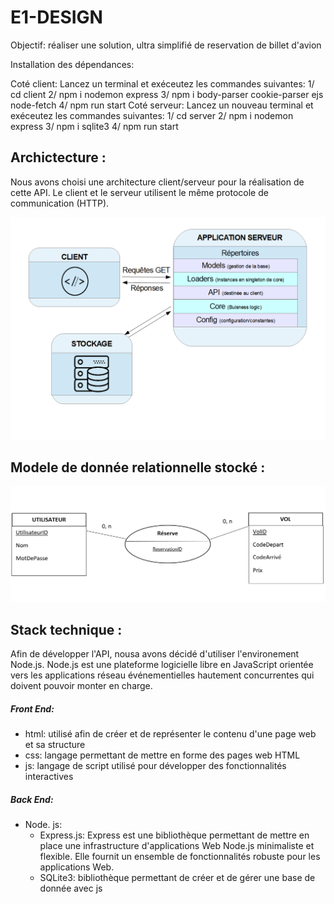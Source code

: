 


# E1-DESIGN
Objectif: réaliser une solution, ultra simplifié de reservation de billet d'avion

Installation des dépendances:

Coté client:
	Lancez un terminal et exéceutez les commandes suivantes:
 	1/ cd client
	2/ npm i nodemon express
	3/ npm i body-parser cookie-parser ejs node-fetch
	4/ npm run start
Coté serveur:
	Lancez un nouveau terminal et exéceutez les commandes suivantes:
	1/ cd server
	2/ npm i nodemon express
	3/ npm i sqlite3 
	4/ npm run start

  
## Archictecture :
<!-- ![SchemaArchi_FondBlanc_pour_md](https://user-images.githubusercontent.com/34629130/100863809-62f61d00-3495-11eb-82c7-05c1de93664b.png) -->
Nous avons choisi une architecture client/serveur pour la réalisation de cette API. Le client et le serveur utilisent le même protocole de communication (HTTP).

![Nouveau_SchemaArchi_pour_md](./docs/Nouveau_SchemaArchi_pour_md.png)

## Modele de donnée relationnelle stocké :

![mcd_api](./docs/mcd_api.png)

## Stack technique :
Afin de développer l'API, nousa avons décidé d'utiliser l'environement Node.js.
Node.js est une plateforme logicielle libre en JavaScript orientée vers les applications réseau événementielles hautement concurrentes qui doivent pouvoir monter en charge. 

##### Front End:
* html: utilisé afin de créer et de représenter le contenu d'une page web et sa structure
* css: langage permettant de mettre en forme des pages web HTML
* js: langage de script utilisé pour développer des fonctionnalités interactives

##### Back End:
* Node. js:
  * Express.js: Express est une bibliothèque permettant de mettre en place une infrastructure d'applications Web Node.js
  minimaliste et flexible. Elle fournit un ensemble de fonctionnalités robuste pour les applications Web.
  * SQLite3: bibliothèque permettant de créer et de gérer une base de donnée avec js 
